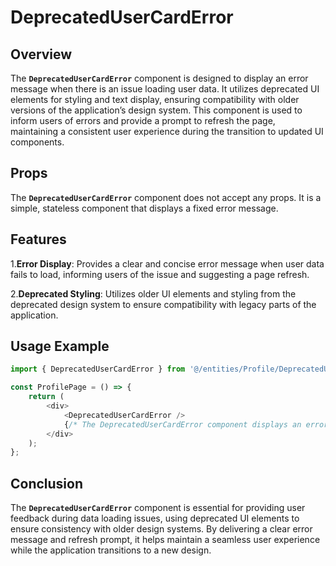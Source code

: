 # DeprecatedUserCardError

## Overview
The **`DeprecatedUserCardError`** component is designed to display an error message when there is an issue loading user data. It utilizes deprecated UI elements for styling and text display, ensuring compatibility with older versions of the application’s design system. This component is used to inform users of errors and provide a prompt to refresh the page, maintaining a consistent user experience during the transition to updated UI components.

## Props
The **`DeprecatedUserCardError`** component does not accept any props. It is a simple, stateless component that displays a fixed error message.

## Features
1.**Error Display**: Provides a clear and concise error message when user data fails to load, informing users of the issue and suggesting a page refresh.

2.**Deprecated Styling**: Utilizes older UI elements and styling from the deprecated design system to ensure compatibility with legacy parts of the application.

## Usage Example
```typescript jsx
import { DeprecatedUserCardError } from '@/entities/Profile/DeprecatedUserCardError';

const ProfilePage = () => {
    return (
        <div>
            <DeprecatedUserCardError />
            {/* The DeprecatedUserCardError component displays an error message related to user data loading issues */}
        </div>
    );
};
```
## Conclusion
The **`DeprecatedUserCardError`** component is essential for providing user feedback during data loading issues, using deprecated UI elements to ensure consistency with older design systems. By delivering a clear error message and refresh prompt, it helps maintain a seamless user experience while the application transitions to a new design.
